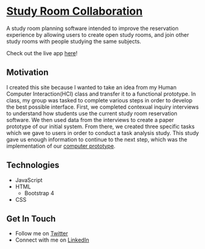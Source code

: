 # [Study Room Collaboration](https://msichterman.github.io/study-room-collaboration/index.html)
A study room planning software intended to improve the reservation experience by allowing users to create open study rooms, and join other study rooms with people studying the same subjects.

Check out the live app [here](https://msichterman.github.io/study-room-collaboration/index.html)!

## Motivation
I created this site because I wanted to take an idea from my Human Computer Interaction(HCI) class and transfer it to a functional prototype. In class, my group was tasked to complete various steps in order to develop the best possible interface. First, we completed contexual inquiry interviews to understand how students use the current study room reservation software. We then used data from the interviews to create a paper prototype of our initial system. From there, we created three specific tasks which we gave to users in order to conduct a task analysis study. This study gave us enough information to continue to the next step, which was the implementation of our [computer prototype](https://msichterman.github.io/study-room-collaboration/ComputerPrototype).

## Technologies
* JavaScript
* HTML
  * Bootstrap 4
* CSS

## Get In Touch
* Follow me on [Twitter](https://twitter.com/mattsichterman)
* Connect with me on [LinkedIn](https://www.linkedin.com/in/msichterman/)
